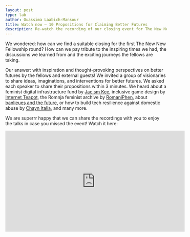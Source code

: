 ```yaml
---
layout: post
type: lab
author: Ouassima Laabich-Mansour
title: Watch now – 10 Propositions for Claiming Better Futures 
description: Re-watch the recording of our closing event for The New New Fellowship online.
---
```


<p>We wondered: how can we find a suitable closing for the first The New New Fellowship round? How can we pay tribute to the inspiring times we had, the discussions we learned from and the exciting journeys the fellows are taking.</p>
<p>Our answer: with inspiration and thought-provoking perspectives on better futures by the fellows and external guests! We invited a group of visionaries to share ideas, imaginations, and interventions for better futures. We asked each speaker to share their propositions within 3 minutes.
We heard about a feminist digital infrastructure fund by <a href="https://twitter.com/jhybe?lang=de">Jac sm Kee</a>, inclusive game design by <a href="https://internetteapot.com/">Internet Teapot</a>, the Romnja feminist archive by <a href="https://www.romnja-power.de/">RomaniPhen</a>, about <a href="https://thenewnew.space/projects/la-banlieue-du-turfu/">banlieues and the future</a>, or how to build tech resilience against domestic abuse by <a href="https://thenewnew.space/projects/building-tech-resilience-against-domestic-abuse-in-italy/">Chayn Italia</a>, and many more.</p>

<p>We are superrr happy that we can share the recordings with you to enjoy the talks in case you missed the event! Watch it here:</p>

<iframe width="560" height="315" src="https://www.youtube-nocookie.com/embed/hV5nnkc8o0I" title="YouTube video player" frameborder="0" allow="accelerometer; autoplay; clipboard-write; encrypted-media; gyroscope; picture-in-picture" allowfullscreen></iframe>
